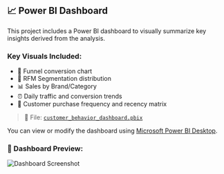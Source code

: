 ## 📈 Power BI Dashboard

This project includes a Power BI dashboard to visually summarize key insights derived from the analysis.

### Key Visuals Included:
- 🔄 Funnel conversion chart
- 🧠 RFM Segmentation distribution
- 📊 Sales by Brand/Category
- ⏰ Daily traffic and conversion trends
- 🎯 Customer purchase frequency and recency matrix

> 📁 File: [`customer_behavior_dashboard.pbix`](PowerBI/customer_behavior_dashboard.pbix)

You can view or modify the dashboard using [Microsoft Power BI Desktop](https://powerbi.microsoft.com/desktop/).

### 📸 Dashboard Preview:

![Dashboard Screenshot](PowerBI/powerbi_dashboard_preview.png)
